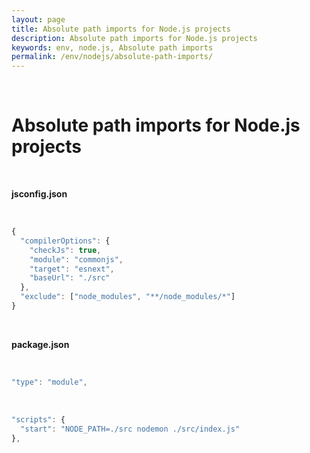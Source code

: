 ```yaml
---
layout: page
title: Absolute path imports for Node.js projects
description: Absolute path imports for Node.js projects
keywords: env, node.js, Absolute path imports
permalink: /env/nodejs/absolute-path-imports/
---
```


<br/>

# Absolute path imports for Node.js projects

<br/>

**jsconfig.json**

<br/>

```js
{
  "compilerOptions": {
    "checkJs": true,
    "module": "commonjs",
    "target": "esnext",
    "baseUrl": "./src"
  },
  "exclude": ["node_modules", "**/node_modules/*"]
}
```

<br/>

**package.json**

<br/>

```js
"type": "module",
```

<br/>

```js
"scripts": {
  "start": "NODE_PATH=./src nodemon ./src/index.js"
},
```
